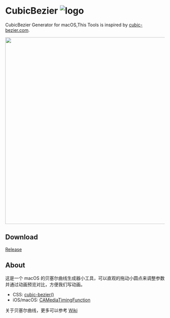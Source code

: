 # CubicBezier ![logo](https://raw.githubusercontent.com/isaced/CubicBezier/master/logo.png) 

CubicBezier Generator for macOS,This Tools is inspired by [cubic-bezier.com](http://cubic-bezier.com/).

<img width="592" src="https://raw.githubusercontent.com/isaced/CubicBezier/master/screenshot.png">

## Download

[Release](https://github.com/isaced/CubicBezier/releases)

## About

这是一个 macOS 的贝塞尔曲线生成器小工具，可以直观的拖动小圆点来调整参数并通过动画预览对比，方便我们写动画。

- CSS: [cubic-bezier()](https://www.w3schools.com/cssref/css3_pr_transition-timing-function.asp)
- iOS/macOS: [CAMediaTimingFunction](https://developer.apple.com/library/content/documentation/Cocoa/Conceptual/Animation_Types_Timing/Articles/Timing.html)

关于贝塞尔曲线，更多可以参考 [Wiki](https://en.wikipedia.org/wiki/B%C3%A9zier_curve)
